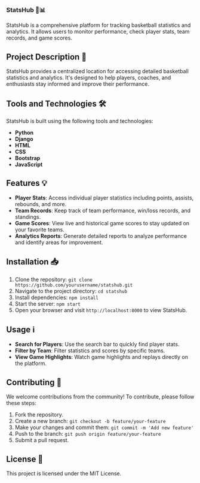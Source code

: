 
### StatsHub 🏀📊

StatsHub is a comprehensive platform for tracking basketball statistics and analytics. It allows users to monitor performance, check player stats, team records, and game scores.

## Project Description 📃

StatsHub provides a centralized location for accessing detailed basketball statistics and analytics. It's designed to help players, coaches, and enthusiasts stay informed and improve their performance.

## Tools and Technologies 🛠️

StatsHub is built using the following tools and technologies:

- **Python**
- **Django**
- **HTML**
- **CSS**
- **Bootstrap**
- **JavaScript**

## Features 💡

- **Player Stats**: Access individual player statistics including points, assists, rebounds, and more.
- **Team Records**: Keep track of team performance, win/loss records, and standings.
- **Game Scores**: View live and historical game scores to stay updated on your favorite teams.
- **Analytics Reports**: Generate detailed reports to analyze performance and identify areas for improvement.

## Installation 📥

1. Clone the repository: `git clone https://github.com/yourusername/statshub.git`
2. Navigate to the project directory: `cd statshub`
3. Install dependencies: `npm install`
4. Start the server: `npm start`
5. Open your browser and visit `http://localhost:8000` to view StatsHub.

## Usage ℹ️

- **Search for Players**: Use the search bar to quickly find player stats.
- **Filter by Team**: Filter statistics and scores by specific teams.
- **View Game Highlights**: Watch game highlights and replays directly on the platform.

## Contributing 🤝

We welcome contributions from the community! To contribute, please follow these steps:

1. Fork the repository.
2. Create a new branch: `git checkout -b feature/your-feature`
3. Make your changes and commit them: `git commit -m 'Add new feature'`
4. Push to the branch: `git push origin feature/your-feature`
5. Submit a pull request.

## License 📜

This project is licensed under the MIT License. 
